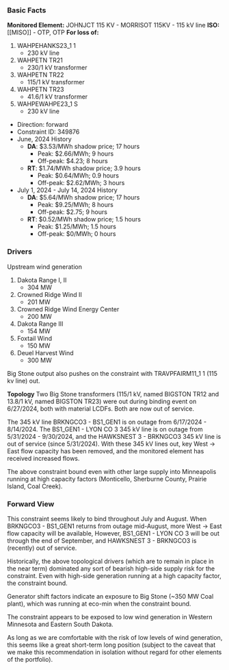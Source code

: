 ### Basic Facts
**Monitored Element:** JOHNJCT 115 KV - MORRISOT 115KV
	- 115 kV line
**ISO:** [[MISO]]
	- OTP, OTP
**For loss of:**
1. WAHPEHANKS23_1 1
	- 230 kV line
2. WAHPETN TR21
	- 230/1 kV transformer
3. WAHPETN TR22
	- 115/1 kV transformer
4. WAHPETN TR23
	- 41.6/1 kV transformer
5. WAHPEWAHPE23_1 S
	- 230 kV line

- Direction: forward
- Constraint ID: 349876
- June, 2024 History
	- **DA**: $3.53/MWh shadow price; 17 hours
		- Peak: $2.66/MWh; 9 hours
		- Off-peak: $4.23; 8 hours
	- **RT**: $1.74/MWh shadow price; 3.9 hours
		- Peak: $0.64/MWh; 0.9 hours
		- Off-peak: $2.62/MWh; 3 hours
- July 1, 2024 - July 14, 2024 History
	- **DA**: $5.64/MWh shadow price; 17 hours
		- Peak: $9.25/MWh; 8 hours
		- Off-peak: $2.75; 9 hours
	- **RT**: $0.52/MWh shadow price; 1.5 hours
		- Peak: $1.25/MWh; 1.5 hours
		- Off-peak: $0/MWh; 0 hours
### Drivers
Upstream wind generation
1. Dakota Range I, II
	- 304 MW
2. Crowned Ridge Wind II
	- 201 MW
3. Crowned Ridge Wind Energy Center
	- 200 MW
4. Dakota Range III
	- 154 MW
5. Foxtail Wind
	- 150 MW
6. Deuel Harvest Wind
	- 300 MW

Big Stone output also pushes on the constraint with TRAVPFAIRM11_1 1 (115 kv line) out.

**Topology**
Two Big Stone transformers (115/1 kV, named BIGSTON TR12 and 13.8/1 kV, named BIGSTON TR23) were out during binding event on 6/27/2024, both with material LCDFs. Both are now out of service.

The 345 kV line BRKNGCO3 - BS1_GEN1 is on outage from 6/17/2024 - 8/14/2024. The BS1_GEN1 - LYON CO 3 345 kV line is on outage from 5/31/2024 - 9/30/2024, and the HAWKSNEST 3 - BRKNGCO3 345 kV line is out of service (since 5/31/2024). With these 345 kV lines out, key West -> East flow capacity has been removed, and the monitored element has received increased flows.

The above constraint bound even with other large supply into Minneapolis running at high capacity factors (Monticello, Sherburne County, Prairie Island, Coal Creek).
### Forward View
This constraint seems likely to bind throughout July and August. When BRKNGCO3 - BS1_GEN1 returns from outage mid-August, more West -> East flow capacity will be available, However, BS1_GEN1 - LYON CO 3 will be out through the end of September, and HAWKSNEST 3 - BRKNGCO3 is (recently) out of service.

Historically, the above topological drivers (which are to remain in place in the near term) dominated any sort of bearish high-side supply risk for the constraint. Even with high-side generation running at a high capacity factor, the constraint bound.

Generator shift factors indicate an exposure to Big Stone (~350 MW Coal plant), which was running at eco-min when the constraint bound.

The constraint appears to be exposed to low wind generation in Western Minnesota and Eastern South Dakota.

As long as we are comfortable with the risk of low levels of wind generation, this seems like a great short-term long position (subject to the caveat that we make this recommendation in isolation without regard for other elements of the portfolio).